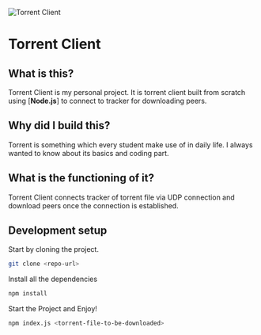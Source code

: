 ![Torrent Client](https://socialify.git.ci/bajajtushar094/Torrent-Client/image?forks=1&language=1&stargazers=1&theme=Light)

# Torrent Client

## What is this?
Torrent Client is my personal project. It is torrent client built from scratch using [**Node.js**] to connect to tracker for downloading peers.

## Why did I build this?
Torrent is something which every student make use of in daily life. I always wanted to know about its basics and coding part.  

## What is the functioning of it?
Torrent Client connects tracker of torrent file via UDP connection and download peers once the connection is established.

## Development setup

Start by cloning the project.

```sh
git clone <repo-url>
```

Install all the dependencies

```sh
npm install
```

Start the Project and Enjoy!

```sh
npm index.js <torrent-file-to-be-downloaded>
```



